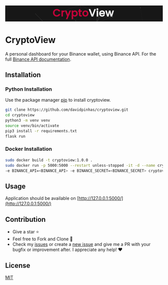 [![Binance Community API](https://github.com/davidpinhas/cryptoview/blob/master/static/images/CryptoView.png)](https://github.com/davidpinhas)
# CryptoView
A personal dashboard for your Binance wallet, using Binance API.
For the full [Binance API documentation](https://python-binance.readthedocs.io/en/latest/binance.html).

## Installation
### Python Installation
Use the package manager [pip](https://pip.pypa.io/en/stable/) to install cryptoview.

```bash
git clone https://github.com/davidpinhas/cryptoview.git
cd cryptoview
python3 -m venv venv
source venv/bin/activate
pip3 install -r requirements.txt
flask run
```

### Docker Installation

```bash
sudo docker build -t cryptoview:1.0.0 .
sudo docker run -p 5000:5000 --restart unless-stopped -it -d --name cryptoview \
-e BINANCE_API=<BINANCE_API> -e BINANCE_SECRET=<BINANCE_SECRET> cryptoview:1.0.0
```

## Usage

Application should be available on [http://127.0.0.1:5000/](http://127.0.0.1:5000/)

## Contribution
- Give a star :star:
- Feel free to Fork and Clone :beers:
- Check my [issues](https://github.com/davidpinhas/cryptoview/issues) or create a [new issue](https://github.com/davidpinhas/cryptoview/issues/new) and give me a PR with your bugfix or improvement after. I appreciate any help! ❤️

## License
[MIT](https://choosealicense.com/licenses/mit/)
